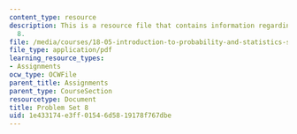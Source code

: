 ```yaml
---
content_type: resource
description: This is a resource file that contains information regarding problem set
  8.
file: /media/courses/18-05-introduction-to-probability-and-statistics-spring-2014/1e433174e3ff01546d5819178f767dbe_MIT18_05S14_ps8.pdf
file_type: application/pdf
learning_resource_types:
- Assignments
ocw_type: OCWFile
parent_title: Assignments
parent_type: CourseSection
resourcetype: Document
title: Problem Set 8
uid: 1e433174-e3ff-0154-6d58-19178f767dbe
---
```

